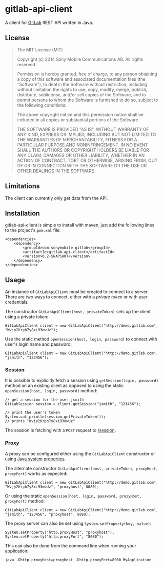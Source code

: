 # gitlab-api-client

A client for [GitLab][] REST API written in Java.

## License

> The MIT License (MIT)
>
> Copyright (c) 2014 Sony Mobile Communications AB. All rights reserved.
>
> Permission is hereby granted, free of charge, to any person obtaining a copy
> of this software and associated documentation files (the "Software"), to deal
> in the Software without restriction, including without limitation the rights
> to use, copy, modify, merge, publish, distribute, sublicense, and/or sell
> copies of the Software, and to permit persons to whom the Software is
> furnished to do so, subject to the following conditions:
>
> The above copyright notice and this permission notice shall be included in
> all copies or substantial portions of the Software.
>
> THE SOFTWARE IS PROVIDED "AS IS", WITHOUT WARRANTY OF ANY KIND, EXPRESS OR
> IMPLIED, INCLUDING BUT NOT LIMITED TO THE WARRANTIES OF MERCHANTABILITY,
> FITNESS FOR A PARTICULAR PURPOSE AND NONINFRINGEMENT. IN NO EVENT SHALL THE
> AUTHORS OR COPYRIGHT HOLDERS BE LIABLE FOR ANY CLAIM, DAMAGES OR OTHER
> LIABILITY, WHETHER IN AN ACTION OF CONTRACT, TORT OR OTHERWISE, ARISING FROM,
> OUT OF OR IN CONNECTION WITH THE SOFTWARE OR THE USE OR OTHER DEALINGS IN
> THE SOFTWARE.

## Limitations

The client can currently only get data from the API.

## Installation

gitlab-api-client is simple to install with maven, just add the following lines to the project's `pom.xml` file:

    <dependencies>
        <dependency>
            <groupId>com.sonymobile.gitlab</groupId>
            <artifactId>gitlab-api-client</artifactId>
            <version>0.2-SNAPSHOT</version>
        </dependency>
    </dependencies>

## Usage

An instance of `GitLabApiClient` must be created to connect to a server.
There are two ways to connect, either with a *private token* or with user credentials.

The constructor `GitLabApiClient(host, privateToken)` sets up the client using a private token:

    GitLabApiClient client = new GitLabApiClient("http://demo.gitlab.com", "Wvjy2Krpb7y8xi93owUz");

Use the static method `openSession(host, login, password)` to connect with user's login name and password:

    GitLabApiClient client = new GitLabApiClient("http://demo.gitlab.com", "jsmith", "123456");

### Session

It is possible to explicitly fetch a session using `getSession(login, password)` method on an existing client as opposed
 to using the static `openSession(host, login, password)` method:

    // get a session for the user jsmith
    GitLabSession session = client.getSession("jsmith", "123456");

    // print the user's token
    System.out.println(session.getPrivateToken());
    // prints "Wvjy2Krpb7y8xi93owUz"

The session is fetching with a `POST` request to [/session][session].

### Proxy

A proxy can be configured either using the `GitLabApiClient` constructor or using [Java system properties][javaproxy].

The alternate constructor `GitLabApiClient(host, privateToken, proxyHost, proxyPort)` works as expected:

    GitLabApiClient client = new GitLabApiClient("http://demo.gitlab.com", "Wvjy2Krpb7y8xi93owUz", "proxyhost", 8080);

Or using the static `openSession(host, login, password, proxyHost, proxyPort)` method:

    GitLabApiClient client = new GitLabApiClient("http://demo.gitlab.com", "jsmith", "123456", "proxyhost", 8080);

The proxy server can also be set using `System.setProperty(key, value)`:

    System.setProperty("http.proxyHost", "proxyhost");
    System.setProperty("http.proxyPort", "8080");

This can also be done from the command line when running your application:

    java -Dhttp.proxyHost=proxyhost -Dhttp.proxyPort=8080 MyApplication


[GitLab]:       https://www.gitlab.com/
[session]:      http://api.gitlab.org/session.html
[javaproxy]:    http://docs.oracle.com/javase/6/docs/technotes/guides/net/proxies.html